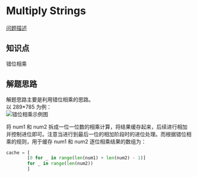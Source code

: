 # Multiply Strings

[问题描述](https://leetcode.com/problems/multiply-strings/)

## 知识点

错位相乘

## 解题思路

解题思路主要是利用错位相乘的思路。  
以 289\*785 为例：  
![错位相乘示例图](https://bingzhong-project.gitee.io/public/pictures/错位相乘示例图.png)

将 num1 和 num2 拆成一位一位数的相乘计算，将结果缓存起来，后续进行相加并控制进位即可。注意当进行到最后一位的相加阶段时的进位处理。而根据错位相乘的规则，用于缓存 num1 和 num2 逐位相乘结果的数组为：

```python
cache = [
        [0 for _ in range(len(num1) + len(num2) - 1)]
        for _ in range(len(num2))
        ]
```
